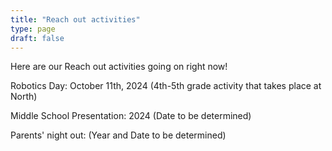 ```yaml
---
title: "Reach out activities"
type: page
draft: false
---
```

Here are our Reach out activities going on right now!

Robotics Day: October 11th, 2024 (4th-5th grade activity that takes place at North)

Middle School Presentation: 2024 (Date to be determined)

Parents' night out: (Year and Date to be determined)

